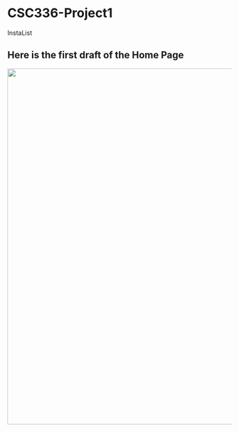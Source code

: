 # CSC336-Project1
InstaList

## Here is the first draft of the Home Page

<img src="\CSC336-Project1\insta-list\src\images" width="800">